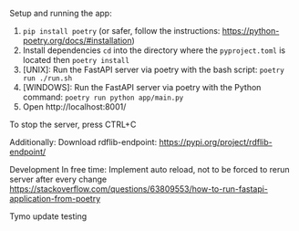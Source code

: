 Setup and running the app:

1. `pip install poetry` (or safer, follow the instructions: https://python-poetry.org/docs/#installation)
2. Install dependencies `cd` into the directory where the `pyproject.toml` is located then `poetry install`
3. [UNIX]: Run the FastAPI server via poetry with the bash script: `poetry run ./run.sh`
4. [WINDOWS]: Run the FastAPI server via poetry with the Python command: `poetry run python app/main.py`
5. Open http://localhost:8001/

To stop the server, press CTRL+C

Additionally:
Download rdflib-endpoint: https://pypi.org/project/rdflib-endpoint/

Development In free time:
Implement auto reload, not to be forced to rerun server after every change
https://stackoverflow.com/questions/63809553/how-to-run-fastapi-application-from-poetry

Tymo update testing
